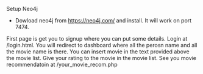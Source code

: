 Setup Neo4j
 - Dowload neo4j from https://neo4j.com/ and install. It will work on port 7474.
 
 First page is get you to signup where you can put some details. 
 Login at /login.html.
 You will redirect to dashboard where all the perosn name and all the movie name is there.
 You can insert movie in the text provided above the movie list.
 Give your rating to the movie in the movie list.
 See you movie recommendatoin at /your_movie_recom.php
 
 

